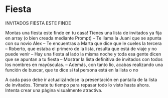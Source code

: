 # Fiesta
INVITADOS FIESTA ESTE FINDE

Montas una fiesta este finde en tu casa!
Tienes una lista de invitados ya fija en array (o bien creada mediante Prompt)
– Te llama la Juani que se apunta con su novio Alex
– Te encuentras a Marta que dice que le cueles la tercera
– Roberto, que estaba el primero de la lista, resulta que está de viaje y no puede venir
– Hay una fiesta al lado la misma noche y toda esa gente dicen que se apuntan a tu fiesta
– Mostrar la lista definitiva de invitados con todos los nombres en mayúsculas.
– Además, con tanto lío, acabas realizando una función de buscar, que te dice si tal persona está en la lista o
no

A cada paso debe ir actualizándose la presentación en pantalla de la lista de invitados. Tómate tu tiempo para repasar todo lo visto hasta ahora. Intenta crear una página visualmente atractiva.
